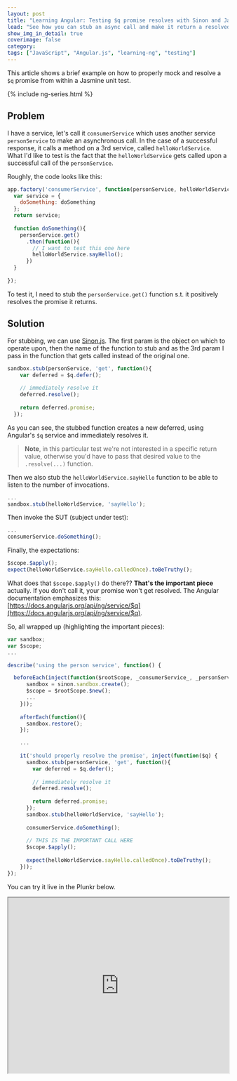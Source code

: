 ```yaml
---
layout: post
title: "Learning Angular: Testing $q promise resolves with Sinon and Jasmine"
lead: "See how you can stub an async call and make it return a resolved promise"
show_img_in_detail: true
coverimage: false
category:
tags: ["JavaScript", "Angular.js", "learning-ng", "testing"]
---
```


This article shows a brief example on how to properly mock and resolve a `$q` promise from within a Jasmine unit test.

{% include ng-series.html %}

## Problem

I have a service, let's call it `consumerService` which uses another service `personService` to make an asynchronous call. In the case of a successful response, it calls a method on a 3rd service, called `helloWorldService`. What I'd like to test is the fact that the `helloWorldService` gets called upon a successful call of the `personService`.

Roughly, the code looks like this:

```javascript
app.factory('consumerService', function(personService, helloWorldService){
  var service = {
    doSomething: doSomething
  };
  return service;
  
  function doSomething(){
    personService.get()
      .then(function(){
        // I want to test this one here
        helloWorldService.sayHello();
      })
  }
  
});
```

To test it, I need to stub the `personService.get()` function s.t. it positively resolves the promise it returns.

## Solution

For stubbing, we can use [Sinon.js](http://sinonjs.org/). The first param is the object on which to operate upon, then the name of the function to stub and as the 3rd param I pass in the function that gets called instead of the original one.

```javascript
sandbox.stub(personService, 'get', function(){
    var deferred = $q.defer();
      
    // immediately resolve it
    deferred.resolve();
      
    return deferred.promise;
  });
```

As you can see, the stubbed function creates a new deferred, using Angular's `$q` service and immediately resolves it.

> **Note**, in this particular test we're not interested in a specific return value, otherwise you'd have to pass that desired value to the `.resolve(...)` function.

Then we also stub the `helloWorldService.sayHello` function to be able to listen to the number of invocations.

```javascript
...
sandbox.stub(helloWorldService, 'sayHello');
```

Then invoke the SUT (subject under test):

```javascript
...
consumerService.doSomething();
```

Finally, the expectations:

```javascript
$scope.$apply();
expect(helloWorldService.sayHello.calledOnce).toBeTruthy();
```

What does that `$scope.$apply()` do there?? **That's the important piece** actually. If you don't call it, your promise won't get resolved. The Angular documentation emphasizes this: [https://docs.angularjs.org/api/ng/service/$q](https://docs.angularjs.org/api/ng/service/$q).

So, all wrapped up (highlighting the important pieces):

```javascript
var sandbox;
var $scope;
...

describe('using the person service', function() {

  beforeEach(inject(function($rootScope, _consumerService_, _personService_, _helloWorldService_) {
      sandbox = sinon.sandbox.create();
      $scope = $rootScope.$new();
      ...
    }));
    
    afterEach(function(){
      sandbox.restore();
    });

    ...
    
    it('should properly resolve the promise', inject(function($q) {
      sandbox.stub(personService, 'get', function(){
        var deferred = $q.defer();
        
        // immediately resolve it
        deferred.resolve();
        
        return deferred.promise;
      });
      sandbox.stub(helloWorldService, 'sayHello');
      
      consumerService.doSomething();
      
      // THIS IS THE IMPORTANT CALL HERE
      $scope.$apply();
      
      expect(helloWorldService.sayHello.calledOnce).toBeTruthy();
    }));
});
```

You can try it live in the Plunkr below.

<iframe src="http://embed.plnkr.co/HRCc5BJ8IuuK5IEZnoKH/preview" width="100%" height="400px"> </iframe>
